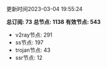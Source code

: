 更新时间2023-03-04 19:55:24

**总订阅: 73**
**总节点: 1138**
**有效节点: 543**
- v2ray节点: 291
- ss节点: 197
- trojan节点: 43
- ssr节点: 12
